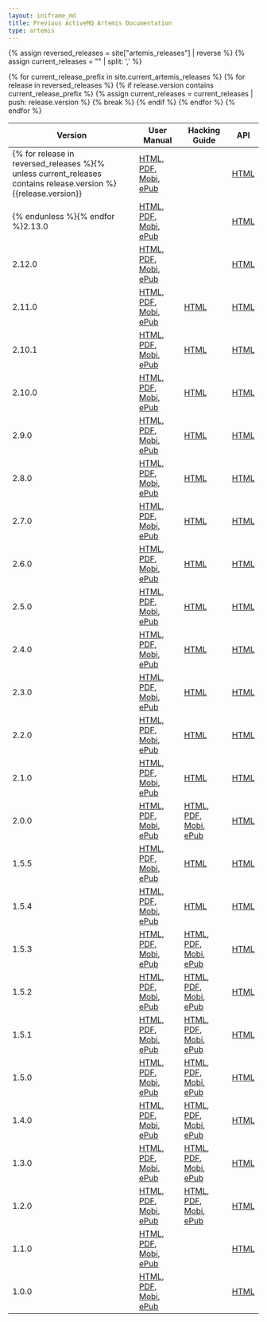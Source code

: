```yaml
---
layout: iniframe_md
title: Previous ActiveMQ Artemis Documentation
type: artemis
---
```


{% assign reversed_releases = site["artemis_releases"] | reverse %}
{% assign current_releases = "" | split: ',' %}

{% for current_release_prefix in site.current_artemis_releases %}
    {% for release in reversed_releases %}
        {% if release.version contains current_release_prefix %}
            {% assign current_releases = current_releases | push: release.version %}
            {% break %}
        {% endif %}
    {% endfor %}
{% endfor %}

Version|User Manual|Hacking Guide|API
---|---|---|---
{% for release in reversed_releases %}{% unless current_releases contains release.version %}{{release.version}}|[HTML]({{release.docs_version}}), [PDF]({{release.docs_version}}/book.pdf), [Mobi]({{release.docs_version}}/book.mobi), [ePub]({{release.docs_version}}/book.epub)||[HTML](javadocs/javadoc-{{release.docs_version}})
{% endunless %}{% endfor %}2.13.0|[HTML](2.13.0), [PDF](2.13.0/book.pdf), [Mobi](2.13.0/book.mobi), [ePub](2.13.0/book.epub)||[HTML](javadocs/javadoc-2.13.0)
2.12.0|[HTML](2.12.0), [PDF](2.12.0/book.pdf), [Mobi](2.12.0/book.mobi), [ePub](2.12.0/book.epub)||[HTML](javadocs/javadoc-2.12.0)
2.11.0|[HTML](2.11.0), [PDF](2.11.0/book.pdf), [Mobi](2.11.0/book.mobi), [ePub](2.11.0/book.epub)|[HTML](2.11.0/hacking-guide)|[HTML](javadocs/javadoc-2.11.0)
2.10.1|[HTML](2.10.1), [PDF](2.10.1/book.pdf), [Mobi](2.10.1/book.mobi), [ePub](2.10.1/book.epub)|[HTML](2.10.1/hacking-guide)|[HTML](javadocs/javadoc-2.10.1)
2.10.0|[HTML](2.10.0), [PDF](2.10.0/book.pdf), [Mobi](2.10.0/book.mobi), [ePub](2.10.0/book.epub)|[HTML](2.10.0/hacking-guide)|[HTML](javadocs/javadoc-2.10.0)
2.9.0|[HTML](2.9.0), [PDF](2.9.0/book.pdf), [Mobi](2.9.0/book.mobi), [ePub](2.9.0/book.epub)|[HTML](2.9.0/hacking-guide)|[HTML](javadocs/javadoc-2.9.0)
2.8.0|[HTML](2.8.0), [PDF](2.8.0/book.pdf), [Mobi](2.8.0/book.mobi), [ePub](2.8.0/book.epub)|[HTML](2.8.0/hacking-guide)|[HTML](javadocs/javadoc-2.8.0)
2.7.0|[HTML](2.7.0), [PDF](2.7.0/book.pdf), [Mobi](2.7.0/book.mobi), [ePub](2.7.0/book.epub)|[HTML](2.7.0/hacking-guide)|[HTML](javadocs/javadoc-2.7.0)
2.6.0|[HTML](2.6.0), [PDF](2.6.0/book.pdf), [Mobi](2.6.0/book.mobi), [ePub](2.6.0/book.epub)|[HTML](2.6.0/hacking-guide)|[HTML](javadocs/javadoc-2.6.0)
2.5.0|[HTML](2.5.0), [PDF](2.5.0/book.pdf), [Mobi](2.5.0/book.mobi), [ePub](2.5.0/book.epub)|[HTML](2.5.0/hacking-guide)|[HTML](javadocs/javadoc-2.5.0)
2.4.0|[HTML](2.4.0), [PDF](2.4.0/book.pdf), [Mobi](2.4.0/book.mobi), [ePub](2.4.0/book.epub)|[HTML](2.4.0/hacking-guide)|[HTML](javadocs/javadoc-2.4.0)
2.3.0|[HTML](2.3.0), [PDF](2.3.0/book.pdf), [Mobi](2.3.0/book.mobi), [ePub](2.3.0/book.epub)|[HTML](2.3.0/hacking-guide)|[HTML](javadocs/javadoc-2.3.0)
2.2.0|[HTML](2.2.0), [PDF](2.2.0/book.pdf), [Mobi](2.2.0/book.mobi), [ePub](2.2.0/book.epub)|[HTML](2.2.0/hacking-guide)|[HTML](javadocs/javadoc-2.2.0)
2.1.0|[HTML](2.1.0), [PDF](2.1.0/book.pdf), [Mobi](2.1.0/book.mobi), [ePub](2.1.0/book.epub)|[HTML](2.1.0/hacking-guide)|[HTML](javadocs/javadoc-2.1.0)
2.0.0|[HTML](2.0.0), [PDF](2.0.0/book.pdf), [Mobi](2.0.0/book.mobi), [ePub](2.0.0/book.epub)|[HTML](2.0.0/hacking-guide), [PDF](2.0.0/hacking-guide/book.pdf), [Mobi](2.0.0/hacking-guide/book.mobi), [ePub](2.0.0/hacking-guide/book.epub)|[HTML](javadocs/javadoc-2.0.0)
1.5.5|[HTML](1.5.5), [PDF](1.5.5/book.pdf), [Mobi](1.5.5/book.mobi), [ePub](1.5.5/book.epub)|[HTML](1.5.5/hacking-guide)|[HTML](javadocs/javadoc-1.5.5)
1.5.4|[HTML](1.5.4), [PDF](1.5.4/book.pdf), [Mobi](1.5.4/book.mobi), [ePub](1.5.4/book.epub)|[HTML](1.5.4/hacking-guide)|[HTML](javadocs/javadoc-1.5.3)
1.5.3|[HTML](1.5.3), [PDF](1.5.3/book.pdf), [Mobi](1.5.3/book.mobi), [ePub](1.5.3/book.epub)|[HTML](1.5.3/hacking-guide), [PDF](1.5.3/hacking-guide/book.pdf), [Mobi](1.5.3/hacking-guide/book.mobi), [ePub](1.5.3/hacking-guide/book.epub)|[HTML](javadocs/javadoc-1.5.3)
1.5.2|[HTML](1.5.2), [PDF](1.5.2/book.pdf), [Mobi](1.5.2/book.mobi), [ePub](1.5.2/book.epub)|[HTML](1.5.2/hacking-guide), [PDF](1.5.2/hacking-guide/book.pdf), [Mobi](1.5.2/hacking-guide/book.mobi), [ePub](1.5.2/hacking-guide/book.epub)|[HTML](javadocs/javadoc-1.5.2)
1.5.1|[HTML](1.5.1), [PDF](1.5.1/book.pdf), [Mobi](1.5.1/book.mobi), [ePub](1.5.1/book.epub)|[HTML](1.5.1/hacking-guide), [PDF](1.5.1/hacking-guide/book.pdf), [Mobi](1.5.1/hacking-guide/book.mobi), [ePub](1.5.1/hacking-guide/book.epub)|[HTML](javadocs/javadoc-1.5.1)
1.5.0|[HTML](1.5.0), [PDF](1.5.0/book.pdf), [Mobi](1.5.0/book.mobi), [ePub](1.5.0/book.epub)|[HTML](1.5.0/hacking-guide), [PDF](1.5.0/hacking-guide/book.pdf), [Mobi](1.5.0/hacking-guide/book.mobi), [ePub](1.5.0/hacking-guide/book.epub)|[HTML](javadocs/javadoc-1.5.0)
1.4.0|[HTML](1.4.0), [PDF](1.4.0/activemq-artemis-1.4.0.pdf), [Mobi](1.4.0/activemq-artemis-1.4.0.mobi), [ePub](1.4.0/activemq-artemis-1.4.0.epub)|[HTML](1.4.0/hacking-guide), [PDF](1.4.0/hacking-guide/activemq-artemis-hacking-guide-1.4.0.pdf), [Mobi](1.4.0/hacking-guide/activemq-artemis-hacking-guide-1.4.0.mobi), [ePub](1.4.0/hacking-guide/activemq-artemis-hacking-guide-1.4.0.epub)|[HTML](javadocs/javadoc-1.4.0)
1.3.0|[HTML](1.3.0), [PDF](1.3.0/activemq-artemis-1.3.0.pdf), [Mobi](1.3.0/activemq-artemis-1.3.0.mobi), [ePub](1.3.0/activemq-artemis-1.3.0.epub)|[HTML](1.3.0/hacking-guide), [PDF](1.3.0/hacking-guide/activemq-artemis-hacking-guide-1.3.0.pdf), [Mobi](1.3.0/hacking-guide/activemq-artemis-hacking-guide-1.3.0.mobi), [ePub](1.3.0/hacking-guide/activemq-artemis-hacking-guide-1.3.0.epub)|[HTML](javadocs/javadoc-1.3.0)
1.2.0|[HTML](1.2.0), [PDF](1.2.0/activemq-artemis-1.2.0.pdf), [Mobi](1.2.0/activemq-artemis-1.2.0.mobi), [ePub](1.2.0/activemq-artemis-1.2.0.epub)|[HTML](1.2.0/hacking-guide), [PDF](1.2.0/hacking-guide/activemq-artemis-hacking-guide-1.2.0.pdf), [Mobi](1.2.0/hacking-guide/activemq-artemis-hacking-guide-1.2.0.mobi), [ePub](1.2.0/hacking-guide/activemq-artemis-hacking-guide-1.2.0.epub)|[HTML](javadocs/javadoc-1.2.0)
1.1.0|[HTML](1.1.0), [PDF](1.1.0/activemq-artemis-1.1.0.pdf), [Mobi](1.1.0/activemq-artemis-1.1.0.mobi), [ePub](1.1.0/activemq-artemis-1.1.0.epub)||[HTML](javadocs/javadoc-1.1.0)
1.0.0|[HTML](1.0.0), [PDF](1.0.0/activemq-artemis-1.0.0.pdf), [Mobi](1.0.0/activemq-artemis-1.0.0.mobi), [ePub](1.0.0/activemq-artemis-1.0.0.epub)||[HTML](javadocs/javadoc-1.0.0)

